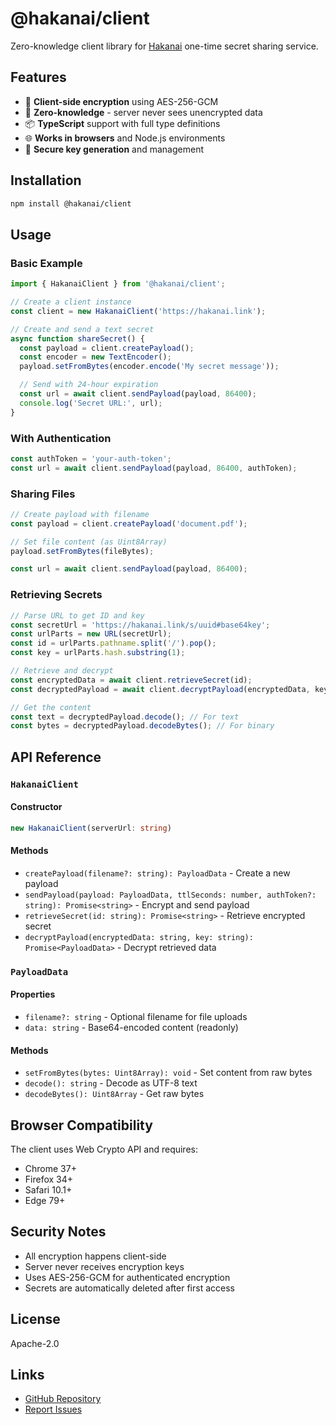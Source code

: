 # @hakanai/client

Zero-knowledge client library for [Hakanai](https://github.com/czerwonk/hakanai) one-time secret sharing service.

## Features

- 🔐 **Client-side encryption** using AES-256-GCM
- 🚀 **Zero-knowledge** - server never sees unencrypted data
- 📦 **TypeScript** support with full type definitions
- 🌐 **Works in browsers** and Node.js environments
- 🔑 **Secure key generation** and management

## Installation

```bash
npm install @hakanai/client
```

## Usage

### Basic Example

```javascript
import { HakanaiClient } from '@hakanai/client';

// Create a client instance
const client = new HakanaiClient('https://hakanai.link');

// Create and send a text secret
async function shareSecret() {
  const payload = client.createPayload();
  const encoder = new TextEncoder();
  payload.setFromBytes(encoder.encode('My secret message'));

  // Send with 24-hour expiration
  const url = await client.sendPayload(payload, 86400);
  console.log('Secret URL:', url);
}
```

### With Authentication

```javascript
const authToken = 'your-auth-token';
const url = await client.sendPayload(payload, 86400, authToken);
```

### Sharing Files

```javascript
// Create payload with filename
const payload = client.createPayload('document.pdf');

// Set file content (as Uint8Array)
payload.setFromBytes(fileBytes);

const url = await client.sendPayload(payload, 86400);
```

### Retrieving Secrets

```javascript
// Parse URL to get ID and key
const secretUrl = 'https://hakanai.link/s/uuid#base64key';
const urlParts = new URL(secretUrl);
const id = urlParts.pathname.split('/').pop();
const key = urlParts.hash.substring(1);

// Retrieve and decrypt
const encryptedData = await client.retrieveSecret(id);
const decryptedPayload = await client.decryptPayload(encryptedData, key);

// Get the content
const text = decryptedPayload.decode(); // For text
const bytes = decryptedPayload.decodeBytes(); // For binary
```

## API Reference

### `HakanaiClient`

#### Constructor
```typescript
new HakanaiClient(serverUrl: string)
```

#### Methods

- `createPayload(filename?: string): PayloadData` - Create a new payload
- `sendPayload(payload: PayloadData, ttlSeconds: number, authToken?: string): Promise<string>` - Encrypt and send payload
- `retrieveSecret(id: string): Promise<string>` - Retrieve encrypted secret
- `decryptPayload(encryptedData: string, key: string): Promise<PayloadData>` - Decrypt retrieved data

### `PayloadData`

#### Properties
- `filename?: string` - Optional filename for file uploads
- `data: string` - Base64-encoded content (readonly)

#### Methods
- `setFromBytes(bytes: Uint8Array): void` - Set content from raw bytes
- `decode(): string` - Decode as UTF-8 text
- `decodeBytes(): Uint8Array` - Get raw bytes

## Browser Compatibility

The client uses Web Crypto API and requires:
- Chrome 37+
- Firefox 34+
- Safari 10.1+
- Edge 79+

## Security Notes

- All encryption happens client-side
- Server never receives encryption keys
- Uses AES-256-GCM for authenticated encryption
- Secrets are automatically deleted after first access

## License

Apache-2.0

## Links

- [GitHub Repository](https://github.com/czerwonk/hakanai)
- [Report Issues](https://github.com/czerwonk/hakanai/issues)
